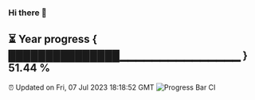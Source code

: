 ### Hi there 👋
⏳ Year progress { ███████████████▁▁▁▁▁▁▁▁▁▁▁▁▁▁▁ } 51.44 %
---
⏰ Updated on Fri, 07 Jul 2023 18:18:52 GMT
![Progress Bar CI](https://github.com/liununu/liununu/workflows/Progress%20Bar%20CI/badge.svg)
